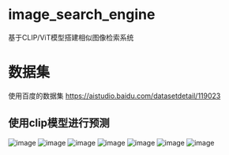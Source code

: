 # image_search_engine
基于CLIP/ViT模型搭建相似图像检索系统

# 数据集
使用百度的数据集
https://aistudio.baidu.com/datasetdetail/119023

## 使用clip模型进行预测
![image](https://github.com/srg000/image_search_engine/assets/73764670/abbeac9a-839c-4862-8f3e-3f295335ff22)
![image](https://github.com/srg000/image_search_engine/assets/73764670/1e4bf4c0-ca6c-4777-abe5-773f88e6ca22)
![image](https://github.com/srg000/image_search_engine/assets/73764670/04a8df38-42dc-4a82-9cad-3b10cd3c5763)
![image](https://github.com/srg000/image_search_engine/assets/73764670/4742ec8a-7da5-41ec-aa47-320953249405)
![image](https://github.com/srg000/image_search_engine/assets/73764670/8163616e-63b5-4b86-ae17-9db95001739f)
![image](https://github.com/srg000/image_search_engine/assets/73764670/fc0c0735-d5bf-46bd-b1c9-2b23f47ed7ac)
![image](https://github.com/srg000/image_search_engine/assets/73764670/046110f4-9880-4dd7-b9cf-857d1234aed5)
